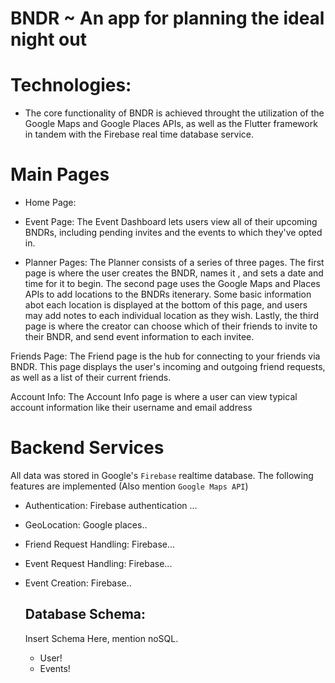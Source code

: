 # BNDR ~ An app for planning the ideal night out

# Technologies:  
- The core functionality of BNDR is achieved throught the utilization of the Google Maps and Google Places  APIs, as well as the Flutter framework in tandem with the Firebase real time database
service.

# Main Pages
- Home Page:

- Event Page: The Event Dashboard lets users view all of their upcoming BNDRs, including pending invites and
the events to which they've opted in.

- Planner Pages: The Planner consists of a series of three pages. The first page is where the user
creates the BNDR, names it , and sets a date and time for it to begin. The second page uses the Google Maps
and Places APIs to add locations to the BNDRs itenerary. Some basic information abot each location is
displayed at the bottom of this page, and users may add notes to each individual location as they wish.
Lastly, the third page is where the creator can choose which of their friends to invite to their BNDR, and
send event information to each invitee.

Friends Page: The Friend page is the hub for connecting to your friends via BNDR. This page displays the 
user's incoming and outgoing friend requests, as well as a list of their current friends.

Account Info: The Account Info page is where a user can view typical account information like their username and email address

# Backend Services
All data was stored in Google's `Firebase` realtime database. The following features are implemented (Also mention `Google Maps API`)
- Authentication: Firebase authentication ...
- GeoLocation: Google places..
- Friend Request Handling: Firebase...
- Event Request Handling: Firebase...
- Event Creation: Firebase..

    ## Database Schema:
    Insert Schema Here, mention noSQL. 
    - User!
    - Events!
